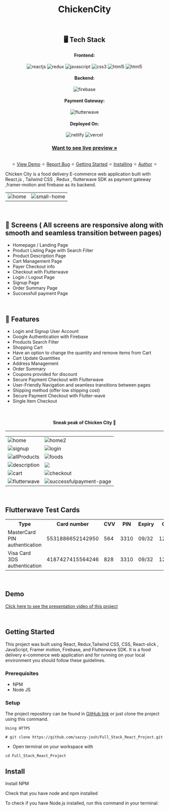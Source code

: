 <h1 align="center">ChickenCity</h1>

<br />

<h2 align="center">🖥️ Tech Stack</h2>


<h4 align="center">Frontend:</h4>

<p align="center">
  <img src="https://img.shields.io/badge/React-20232A?style=for-the-badge&logo=react&logoColor=61DAFB" alt="reactjs" />
  <img src="https://img.shields.io/badge/Redux-593D88?style=for-the-badge&logo=redux&logoColor=white" alt="redux" />
  <img src="https://img.shields.io/badge/JavaScript-323330?style=for-the-badge&logo=javascript&logoColor=yellow" alt="javascript" />
  <img src="https://img.shields.io/badge/CSS3-1572B6?style=for-the-badge&logo=css3&logoColor=white" alt="css3" />
  <img src="https://img.shields.io/badge/HTML5-E34F26?style=for-the-badge&logo=html5&logoColor=white" alt="html5" />
   <img src="https://img.shields.io/badge/Framer_motion-E34F26?style=for-the-badge&logo=framer-motion&logoColor=white" alt="html5" />
</p>


<h4 align="center">Backend:</h4>
<p align="center">
  <img src="https://img.shields.io/badge/Firebase-3bc7bd?style=for-the-badge&logo=firebase&logoColor=yellow" alt="firebase" />
</p>

<h4 align="center">Payment Gateway:</h4>

<p align="center">
  <img src="https://img.shields.io/badge/FlutterWave-d5d549?style=for-the-badge&logo=flutterwave&logoColor=yellow" alt="flutterwave" />
</p>


<h4 align="center">Deployed On:</h4>

<p align="center">
  <img src="https://img.shields.io/badge/Netlify-00C7B7?style=for-the-badge&logo=netlify&logoColor=white" alt="netlify" />
  <img src="https://img.shields.io/badge/Vercel-430098?style=for-the-badge&logo=vercel&logoColor=white" alt="vercel" />
</p>

<h3 align="center"><a href="https://chickencity.vercel.app/"><strong>Want to see live preview »</strong></a></h3>

<p align="center">
  <br />&#10023;
  <a href="#Demo">View Demo</a> &#10023;
  <a href="https://github.com/sazzy-josh/Full_Stack_React_Project/issues">Report Bug</a> &#10023;
  <a href="#Getting-Started">Getting Started</a> &#10023; 
  <a href="#Install">Installing</a> &#10023;
  <a href="#Contact">Author</a> &#10023;
</p>
  
 Chicken City is a food delivery E-commerce web application built with React.js , Tailwind CSS ,
Redux , flutterwave SDK as payment gateway ,framer-motion and firebase as its backend.
 
 <table>
  <tr>
    <td><img src="https://user-images.githubusercontent.com/31415089/189311340-7d6db60e-e7d2-4711-bafe-519bd33c1088.png" alt="home" /></td>
    <td><img src="https://user-images.githubusercontent.com/31415089/189320334-8576ffd7-1f7d-4c08-b9cb-20bce4c968c5.png" alt="small-home" /></td>
  </tr>
 </table>
<br />

## 📱 Screens ( All screens are responsive along with smooth and seamless transition between pages)
- Homepage / Landing Page
- Product Listing Page with Search Filter
- Product Description Page
- Cart Management Page
- Payer Checkout info
- Checkout with Flutterwave
- Login / Logout Page
- Signup Page
- Order Summary Page
- Successfull payment Page


<br />


## 🚀 Features
- Login and Signup User Account
- Google Authentication with Firebase 
- Products Search Filter
- Shopping Cart
- Have an option to change the quantity and remove items from Cart 
- Cart Update Quantities 
- Address Management
- Order Summary
- Coupons provided for discount
- Secure Payment Checkout with Flutterwave
- User-Friendly Navigation and seamless transitions between pages
- Shipping method (offer low shipping cost)
- Secure Payment Checkout with Flutter-wave
- Single Item Checkout

<br />

<h4  align="center"> Sneak peak of Chicken City 🙈 </h4>
<hr />
<table>
  <tr>
    <td><img src="https://user-images.githubusercontent.com/31415089/189323390-665aa9c7-c9b0-4381-b913-d78297cd9b0b.png" alt="home" /></td>
    <td><img src="https://user-images.githubusercontent.com/31415089/189323518-65bfe247-3b76-40fb-90f7-0cf0ca405407.png" alt="home2" /></td>
  </tr>
  <tr>
    <td><img src="https://user-images.githubusercontent.com/31415089/189323634-65f2648f-396e-4d18-8b4d-1b68e236ff35.png" alt="signup" /></td>
    <td><img src="https://user-images.githubusercontent.com/31415089/189323719-e677f5f1-d1f0-4037-b6fc-57db75cdd481.png" alt="login" /></td>
  </tr>
  <tr>
    <td><img src="https://user-images.githubusercontent.com/31415089/189323939-bf7e67da-1899-42e8-b5e9-a7d01164d431.png" alt="allProducts" /></td>
    <td><img src="https://user-images.githubusercontent.com/31415089/189324049-1cc0da53-2181-4f9d-a485-63a8d7c85021.png" alt="foods" /></td>
  </tr>
  <tr>
    <td><img src="https://user-images.githubusercontent.com/31415089/189325649-86273b79-6a54-43c0-811d-ccf213c0fd72.png" alt="description" /></td>
    <td><img src="https://user-images.githubusercontent.com/31415089/189325748-8a5e79fe-25db-4124-9787-48aa2de41d13.png" /></td>
  </tr>
  <tr>
    <td><img src="https://user-images.githubusercontent.com/31415089/189325944-f21cc3b8-f751-4360-8afb-2da099e60f09.png" alt="cart" /></td>
    <td><img src="https://user-images.githubusercontent.com/31415089/189325997-66188673-ec9c-405b-86b7-3f707204c7a8.png" alt="checkout" /></td>
  </tr>
  <tr>
    <td><img src="https://user-images.githubusercontent.com/31415089/189326107-24419a6a-7eea-4b68-b56f-3fbcf46d62a1.png" alt="flutterwave" /></td>
    <td><img src="https://user-images.githubusercontent.com/31415089/189326216-dd0d71ac-8da3-4d8d-9bcb-4bf399ad6b74.png" alt="successfulpayment-page" /></td>
  </tr>
</table>

<br />

## Flutterwave Test Cards

<table>
  <tr>
    <th>Type</th>
    <th>Card number</th>
    <th>CVV</th>
    <th>PIN</th>
    <th>Expiry</th>
    <th>OTP</th>
  </tr>
  
  <tr>
    <td>MasterCard PIN authentication</td>
    <td>5531886652142950</td>
    <td>564</td>
    <td>3310</td>
    <td>09/32</td>
    <td>12345</td>
  </tr>
  
  <tr>
    <td>Visa Card 3DS authentication</td>
    <td>4187427415564246</td>
    <td>828</td>
    <td>3310</td>
    <td>09/32</td>
    <td>12345</td>
  </tr>
  
  
</table>


<br />


<h2>Demo</h2>

[Click here to see the presentation video of this project](https://www.linkedin.com/posts/idahosa-joshua_hey-hey-hey-wait-a-minute-and-check-activity-6973190290610229248-8DFs?utm_source=share&utm_medium=member_desktop)


<br />

## Getting Started

This project was built using React, Redux,Tailwind CSS,  CSS, React-slick , JavaScript, Framer motion, Firebase, and Flutterwave SDK. It is a food delivery e-commerce web application and for running on your local environment you should follow these guidelines.


### Prerequisites

- NPM
- Node JS


### Setup


The project repository can be found in [GitHub link](https://github.com/sazzy-josh/Full_Stack_React_Project) or just clone the project using this command.


```
Using HTTPS

# git clone https://github.com/sazzy-josh/Full_Stack_React_Project.git
```

+ Open terminal on your workspace with

```
cd Full_Stack_React_Project
```


## Install

Install NPM

Check that you have node and npm installed

To check if you have Node.js installed, run this command in your terminal:





